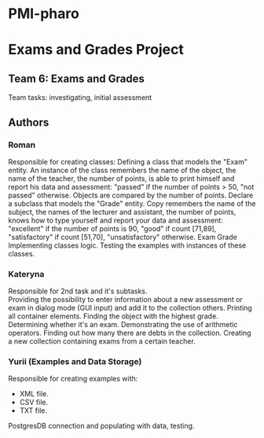 # PMI-pharo
# Exams and Grades Project

## Team 6: Exams and Grades
Team tasks: investigating, initial assessment

## Authors

### Roman 
Responsible for creating classes:
Defining a class that models the "Exam" entity. 
An instance of the class remembers the name of the object,
the name of the teacher, the number of points, is able to print himself and report his data and assessment:
"passed" if the number of points > 50, "not passed" otherwise. 
Objects are compared by the number of points. Declare a subclass that models the "Grade" entity. 
Copy remembers the name of the subject, the names of the lecturer and assistant, the number of points, knows how to type
yourself and report your data and assessment: "excellent" if the number of points is 90, "good" if
count [71,89], "satisfactory" if count [51,70], "unsatisfactory" otherwise.
Exam
Grade
Implementing classes logic. 
Testing the examples with instances of these classes. 

### Kateryna 
Responsible for 2nd task and it's subtasks.  
Providing the possibility to enter information about a new assessment or exam in dialog mode (GUI input) and add it to the collection
others. 
Printing all container elements. 
Finding the object with the highest grade. 
Determining whether it's an exam.
Demonstrating the use of arithmetic operators. 
Finding out how many there are debts in the collection. 
Creating a new collection containing exams from a certain teacher.


### Yurii (Examples and Data Storage)
Responsible for creating examples with: 
  - XML file.
  - CSV file.
  - TXT file.

PostgresDB connection and populating with data, testing.

